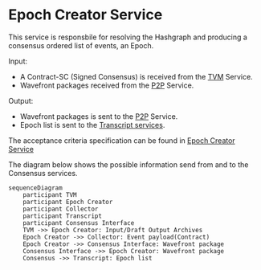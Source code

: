 # Epoch Creator Service

This service is responsbile for resolving the Hashgraph and producing a consensus ordered list of events, an Epoch.

Input:
  - A Contract-SC (Signed Consensus) is received from the [TVM](/documents/architecture/TVM.md) Service. 
  - Wavefront packages received from the [P2P]() Service.

Output:
  - Wavefront packages is sent to the [P2P]() Service.
  - Epoch list is sent to the [Transcript services](/documents/architecture/Transcript.md).

The acceptance criteria specification can be found in [Epoch Creator Service](
/bdd/tagion/testbench/services/EpochCreator_Service.md)

The diagram below shows the possible information send from and to the Consensus services.


```mermaid
sequenceDiagram
    participant TVM 
    participant Epoch Creator 
    participant Collector
    participant Transcript
    participant Consensus Interface
    TVM ->> Epoch Creator: Input/Draft Output Archives
    Epoch Creator ->> Collector: Event payload(Contract) 
    Epoch Creator ->> Consensus Interface: Wavefront package
    Consensus Interface ->> Epoch Creator: Wavefront package
    Consensus ->> Transcript: Epoch list
```

